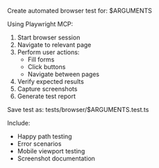 Create automated browser test for: $ARGUMENTS

Using Playwright MCP:
1. Start browser session
2. Navigate to relevant page
3. Perform user actions:
   - Fill forms
   - Click buttons
   - Navigate between pages
4. Verify expected results
5. Capture screenshots
6. Generate test report

Save test as: tests/browser/$ARGUMENTS.test.ts

Include:
- Happy path testing
- Error scenarios
- Mobile viewport testing
- Screenshot documentation
